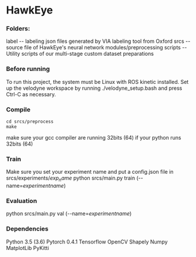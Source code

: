 # HawkEye

### Folders:

label -- labeling json files generated by VIA labeling tool from Oxford
srcs -- source file of HawkEye's neural network modules/preprocessing
scripts -- Utility scripts of our multi-stage custom dataset preparations

### Before running

To run this project, the system must be Linux with ROS kinetic installed.
Set up the velodyne workspace by running ./velodyne_setup.bash and press Ctrl-C as necessary.

### Compile
```
cd srcs/preprocess
make
```
make sure your gcc compiler are running 32bits (64) if your python runs 32bits (64)


### Train
Make sure you set your experiment name and put a config.json file in srcs/experiments/$exp_name$
python srcs/main.py train (--name=$experiment name$)

### Evaluation

python srcs/main.py val (--name=$experiment name$)

### Dependencies
Python 3.5 (3.6)
Pytorch 0.4.1
Tensorflow
OpenCV
Shapely
Numpy
MatplotLib
PyKitti
